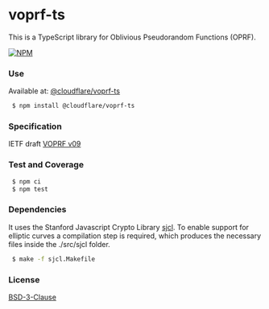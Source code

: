 # voprf-ts

This is a TypeScript library for Oblivious Pseudorandom Functions (OPRF).

[![NPM](https://nodei.co/npm/@cloudflare/voprf-ts.png)](https://www.npmjs.com/package/@cloudflare/voprf-ts)

### Use

Available at: [@cloudflare/voprf-ts](https://www.npmjs.com/package/@cloudflare/voprf-ts)

```sh
 $ npm install @cloudflare/voprf-ts
```

### Specification

IETF draft [VOPRF v09](https://tools.ietf.org/html/draft-irtf-cfrg-voprf-09)

### Test and Coverage

```sh
 $ npm ci
 $ npm test
```

### Dependencies

It uses the Stanford Javascript Crypto Library [sjcl](https://github.com/bitwiseshiftleft/sjcl). To enable support for elliptic curves a compilation step is required, which produces the necessary files inside the ./src/sjcl folder.

```sh
 $ make -f sjcl.Makefile
```

### License

[BSD-3-Clause](LICENSE.txt)
